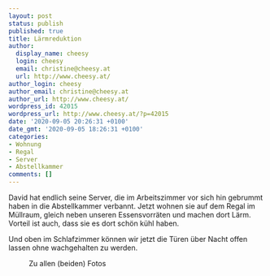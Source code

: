 ```yaml
---
layout: post
status: publish
published: true
title: Lärmreduktion
author:
  display_name: cheesy
  login: cheesy
  email: christine@cheesy.at
  url: http://www.cheesy.at/
author_login: cheesy
author_email: christine@cheesy.at
author_url: http://www.cheesy.at/
wordpress_id: 42015
wordpress_url: http://www.cheesy.at/?p=42015
date: '2020-09-05 20:26:31 +0100'
date_gmt: '2020-09-05 18:26:31 +0100'
categories:
- Wohnung
- Regal
- Server
- Abstellkammer
comments: []
---
```

<!-- wp:paragraph -->
David hat endlich seine Server, die im Arbeitszimmer vor sich hin gebrummt haben in die Abstellkammer verbannt. Jetzt wohnen sie auf dem Regal im Müllraum, gleich neben unseren Essensvorräten und machen dort Lärm. Vorteil ist auch, dass sie es dort schön kühl haben.
<!-- /wp:paragraph -->
<!-- wp:paragraph -->
Und oben im Schlafzimmer können wir jetzt die Türen über Nacht offen lassen ohne wachgehalten zu werden.
<!-- /wp:paragraph -->
<!-- wp:image {"id":41979,"linkDestination":"custom"} -->
<figure class="wp-block-image"><a href="http://www.cheesy.at/fotos/leben-in-belfast/2020-2/larmreduktion/"><img src="{% link /wp-content/uploads/La%CC%88rmreduktion-002.jpg %}" alt="" class="wp-image-41979"></a><br>
<figcaption>Zu allen (beiden) Fotos</figcaption>
</figure>
<!-- /wp:image -->
